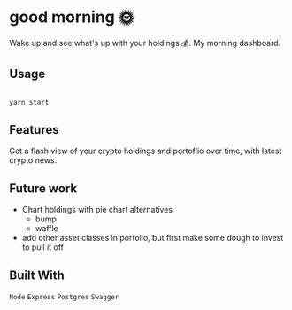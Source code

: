 # good morning 🌞

Wake up and see what's up with your holdings 💰. My morning dashboard. 


## Usage

```js

yarn start

```

## Features

Get a flash view of your crypto holdings and portoflio over time, with latest crypto news.


## Future work

- Chart holdings with pie chart alternatives
  - bump
  - waffle
- add other asset classes in porfolio, but first make some dough to invest to pull it off

## Built With
`Node` `Express` `Postgres` `Swagger`